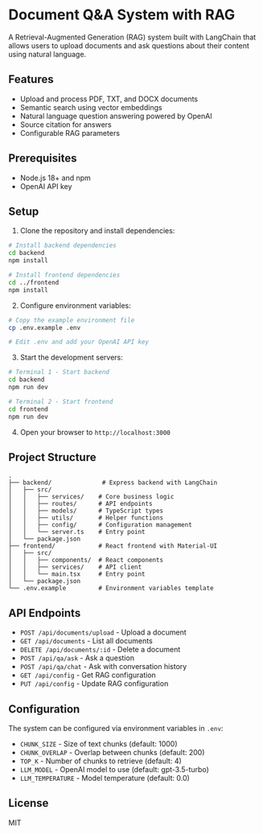 # Document Q&A System with RAG

A Retrieval-Augmented Generation (RAG) system built with LangChain that allows users to upload documents and ask questions about their content using natural language.

## Features

- Upload and process PDF, TXT, and DOCX documents
- Semantic search using vector embeddings
- Natural language question answering powered by OpenAI
- Source citation for answers
- Configurable RAG parameters

## Prerequisites

- Node.js 18+ and npm
- OpenAI API key

## Setup

1. Clone the repository and install dependencies:

```bash
# Install backend dependencies
cd backend
npm install

# Install frontend dependencies
cd ../frontend
npm install
```

2. Configure environment variables:

```bash
# Copy the example environment file
cp .env.example .env

# Edit .env and add your OpenAI API key
```

3. Start the development servers:

```bash
# Terminal 1 - Start backend
cd backend
npm run dev

# Terminal 2 - Start frontend
cd frontend
npm run dev
```

4. Open your browser to `http://localhost:3000`

## Project Structure

```
.
├── backend/              # Express backend with LangChain
│   ├── src/
│   │   ├── services/    # Core business logic
│   │   ├── routes/      # API endpoints
│   │   ├── models/      # TypeScript types
│   │   ├── utils/       # Helper functions
│   │   ├── config/      # Configuration management
│   │   └── server.ts    # Entry point
│   └── package.json
├── frontend/            # React frontend with Material-UI
│   ├── src/
│   │   ├── components/  # React components
│   │   ├── services/    # API client
│   │   └── main.tsx     # Entry point
│   └── package.json
└── .env.example         # Environment variables template
```

## API Endpoints

- `POST /api/documents/upload` - Upload a document
- `GET /api/documents` - List all documents
- `DELETE /api/documents/:id` - Delete a document
- `POST /api/qa/ask` - Ask a question
- `POST /api/qa/chat` - Ask with conversation history
- `GET /api/config` - Get RAG configuration
- `PUT /api/config` - Update RAG configuration

## Configuration

The system can be configured via environment variables in `.env`:

- `CHUNK_SIZE` - Size of text chunks (default: 1000)
- `CHUNK_OVERLAP` - Overlap between chunks (default: 200)
- `TOP_K` - Number of chunks to retrieve (default: 4)
- `LLM_MODEL` - OpenAI model to use (default: gpt-3.5-turbo)
- `LLM_TEMPERATURE` - Model temperature (default: 0.0)

## License

MIT
